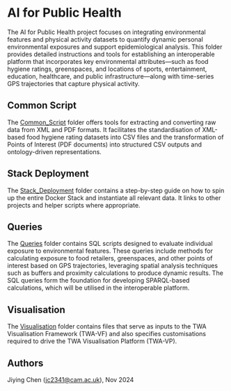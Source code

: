 # AI for Public Health

The AI for Public Health project focuses on integrating environmental features and physical activity datasets to quantify dynamic personal environmental exposures and support epidemiological analysis. This folder provides detailed instructions and tools for establishing an interoperable platform that incorporates key environmental attributes—such as food hygiene ratings, greenspaces, and locations of sports, entertainment, education, healthcare, and public infrastructure—along with time-series GPS trajectories that capture physical activity.

## Common Script
The [Common_Script] folder offers tools for extracting and converting raw data from XML and PDF formats. It facilitates the standardisation of XML-based food hygiene rating datasets into CSV files and the transformation of Points of Interest (PDF documents) into structured CSV outputs and ontology-driven representations.

## Stack Deployment
The [Stack_Deployment] folder contains a step-by-step guide on how to spin up the entire Docker Stack and instantiate all relevant data. It links to other projects and helper scripts where appropriate.

## Queries
The [Queries] folder contains SQL scripts designed to evaluate individual exposure to environmental features. These queries include methods for calculating exposure to food retailers, greenspaces, and other points of interest based on GPS trajectories, leveraging spatial analysis techniques such as buffers and proximity calculations to produce dynamic results. The SQL queries form the foundation for developing SPARQL-based calculations, which will be utilised in the interoperable platform.

## Visualisation
The [Visualisation] folder contains files that serve as inputs to the TWA Visualisation Framework (TWA-VF) and also specifies customisations required to drive the TWA Visualisation Platform (TWA-VP).

<!-- Links -->
[Common_Script]: ./Common_Script/
[Stack_Deployment]: ./Stack_Deployment/
[Queries]: ./Queries/
[Visualisation]: ./TWA-VP/

## Authors ##
Jiying Chen (jc2341@cam.ac.uk), Nov 2024
